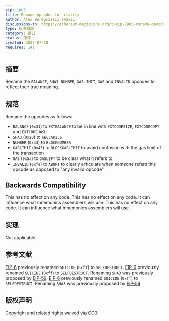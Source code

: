 ```yaml
---
eip: 1803
title: Rename opcodes for clarity
author: Alex Beregszaszi (@axic)
discussions-to: https://ethereum-magicians.org/t/eip-1803-rename-opcodes-for-clarity/3345
type: 标准跟踪
category: 接口
status: 停滞
created: 2017-07-28
requires: 141
---
```


## 摘要

Rename the `BALANCE`, `SHA3`, `NUMBER`, `GASLIMIT`, `GAS` and `INVALID` opcodes to reflect their true meaning.

## 规范

Rename the opcodes as follows:
- `BALANCE` (`0x31`) to `EXTBALANCE` to be in line with `EXTCODESIZE`, `EXTCODECOPY` and `EXTCODEHASH`
- `SHA3` (`0x20`) to `KECCAK256`
- `NUMBER` (`0x43`) to `BLOCKNUMBER`
- `GASLIMIT` (`0x45`) to `BLOCKGASLIMIT` to avoid confusion with the gas limit of the transaction
- `GAS` (`0x5a`) to `GASLEFT` to be clear what it refers to
- `INVALID` (`0xfe`) to `ABORT` to clearly articulate when someone refers this opcode as opposed to "any invalid opcode"

## Backwards Compatibility

This has no effect on any code. This has no effect on any code. It can influence what mnemonics assemblers will use. This has no effect on any code. It can influence what mnemonics assemblers will use.

## 实现

Not applicable.

## 参考文献

[EIP-6](./eip-6.md) previously renamed `SUICIDE` (`0xff`) to `SELFDESTRUCT`. [EIP-6](./eip-6.md) previously renamed `SUICIDE` (`0xff`) to `SELFDESTRUCT`. Renaming `SHA3` was previously proposed by [EIP-59](https://github.com/ethereum/EIPs/issues/59). [EIP-6](./eip-6.md) previously renamed `SUICIDE` (`0xff`) to `SELFDESTRUCT`. Renaming `SHA3` was previously proposed by [EIP-59](https://github.com/ethereum/EIPs/issues/59).

## 版权声明

Copyright and related rights waived via [CC0](../LICENSE.md).
